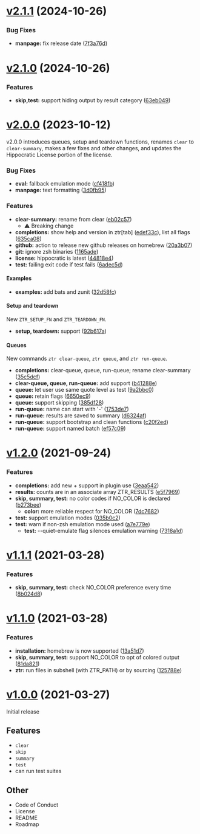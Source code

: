 # [v2.1.1](https://github.com/olets/zsh-test-runner/compare/v2.1.0...v2.1.1) (2024-10-26)


### Bug Fixes

* **manpage:** fix release date ([7f3a76d](https://github.com/olets/zsh-test-runner/commit/7f3a76d8de689a501d2a1f8b8b2127e0d0435e15))



# [v2.1.0](https://github.com/olets/zsh-test-runner/compare/v2.0.0...v2.1.0) (2024-10-26)

### Features

* **skip,test:** support hiding output by result category ([63eb049](https://github.com/olets/zsh-test-runner/commit/63eb049d3c4dd68e89823c4f6a3d04450862a290))



# [v2.0.0](https://github.com/olets/zsh-test-runner/compare/v1.2.0...v2.0.0) (2023-10-12)

v2.0.0 introduces queues, setup and teardown functions, renames `clear` to `clear-summary`, makes a few fixes and other changes, and updates the Hippocratic License portion of the license.

### Bug Fixes

-   **eval:** fallback emulation mode ([cf418fb](https://github.com/olets/zsh-test-runner/commit/cf418fb2d98a0625602a3fbfa8ed373bd66219e2))
-   **manpage:** text formatting ([3d0fb95](https://github.com/olets/zsh-test-runner/commit/3d0fb9560883c4f010bcc64c0930d81d57d37345))

### Features

-   **clear-summary:** rename from clear ([eb02c57](https://github.com/olets/zsh-test-runner/commit/eb02c578b8e8462c5c94be658f35a78032fd974c))
    -   ⚠️ Breaking change
-   **completions:** show help and version in ztr[tab] ([edef33c](https://github.com/olets/zsh-test-runner/commit/edef33cf976ed9a4393d6b95b36d7ae6815dec50)), list all flags ([635ca08](https://github.com/olets/zsh-test-runner/commit/635ca08d7424a998192b5b3835647b76b83635e1))
-   **github:** action to release new github releases on homebrew ([20a3b07](https://github.com/olets/zsh-test-runner/commit/20a3b071d99b5f933a5d402d33874d22dee4b64b))
-   **git:** ignore zsh binaries ([1165ade](https://github.com/olets/zsh-test-runner/commit/1165adebbda6884451f95d7640ad61b1cc4e8e57))
-   **license:** hippocratic is latest ([44818e4](https://github.com/olets/zsh-test-runner/commit/44818e4f8ac8b7f18fab638343a3f150a29268cd))
-   **test:** failing exit code if test fails ([6adec5d](https://github.com/olets/zsh-test-runner/commit/6adec5d1eadeb474b56bf267c57e3baa503eacd3))

#### Examples

-   **examples:** add bats and zunit ([32d58fc](https://github.com/olets/zsh-test-runner/commit/32d58fc29023865b86a0892c1a4ae3925b40b62d))

#### Setup and teardown

New `ZTR_SETUP_FN` and `ZTR_TEARDOWN_FN`.

-   **setup, teardown:** support ([92b617a](https://github.com/olets/zsh-test-runner/commit/92b617a704ea471b6fa6c6a893d4ad39d20061f9))

#### Queues

New commands `ztr clear-queue`, `ztr queue`, and `ztr run-queue`.

-   **completions:** clear-queue, queue, run-queue; rename clear-summary ([35c5dcf](https://github.com/olets/zsh-test-runner/commit/35c5dcfcfa0ad214302d792f424e99c0f45bc044))
-   **clear-queue, queue, run-queue:** add support ([b41288e](https://github.com/olets/zsh-test-runner/commit/b41288e46549a8fd2b80e66ba349990190d152e2))
-   **queue:** let user use same quote level as test ([9a2bbc0](https://github.com/olets/zsh-test-runner/commit/9a2bbc01b24788a065303bfb9a896eaa6ae0b9f6))
-   **queue:** retain flags ([6650ec9](https://github.com/olets/zsh-test-runner/commit/6650ec92a11d6c4045cebd38add224f03f81a488))
-   **queue:** support skipping ([385df28](https://github.com/olets/zsh-test-runner/commit/385df286f793c760540593767a2bcfb3b17b98f4))
-   **run-queue:** name can start with '-' ([1753de7](https://github.com/olets/zsh-test-runner/commit/1753de7b5602b2cdc3899282101cb1a5a9f13e42))
-   **run-queue:** results are saved to summary ([d6324af](https://github.com/olets/zsh-test-runner/commit/d6324af9c48d9357c5845dbd27c85d16f72588e0))
-   **run-queue:** support bootstrap and clean functions ([c20f2ed](https://github.com/olets/zsh-test-runner/commit/c20f2edd85a41bafeb8cbfe514b1a995f3dc4989))
-   **run-queue:** support named batch ([ef57c09](https://github.com/olets/zsh-test-runner/commit/ef57c098f25708dc4259b89f2bf36ca613c89975))

# [v1.2.0](https://github.com/olets/zsh-test-runner/compare/v1.1.1...v1.2.0) (2021-09-24)

### Features

-   **completions:** add new + support in plugin use ([3eaa542](https://github.com/olets/zsh-test-runner/commit/3eaa542d4d7541336b21361ed2c9e3dccd6ae8ee))
-   **results:** counts are in an associate array ZTR_RESULTS ([e5f7969](https://github.com/olets/zsh-test-runner/commit/e5f796960bfab58e69e540f674c390d8ed8cf6d6))
-   **skip, summary, test:** no color codes if NO_COLOR is declared ([b273bee](https://github.com/olets/zsh-test-runner/commit/b273beee52a4b364456fd133d5128338f74b9d27))
    -   **color:** more reliable respect for NO_COLOR ([7dc7682](https://github.com/olets/zsh-test-runner/commit/7dc76827203587c5b92fedebb2f5863406bed5f7))
-   **test:** support emulation modes ([035b0c2](https://github.com/olets/zsh-test-runner/commit/035b0c256641d0b1f1776da06330f22954b4d6f5))
-   **test:** warn if non-zsh emulation mode used ([a7e779e](https://github.com/olets/zsh-test-runner/commit/a7e779e7d75e4953f2e3e42aff2f4f78167f2896))
    -   **test:** --quiet-emulate flag silences emulation warning ([7318a1d](https://github.com/olets/zsh-test-runner/commit/7318a1d9198a539ae669fb2ad9273423cefabe9e))

# [v1.1.1](https://github.com/olets/zsh-test-runner/compare/v1.1.1...v) (2021-03-28)

### Features

-   **skip, summary, test:** check NO_COLOR preference every time ([8b024d8](https://github.com/olets/zsh-test-runner/commit/8b024d81774a1310053fd8ff54c954a00b4891d5))

# [v1.1.0](https://github.com/olets/zsh-test-runner/compare/v1.0.0...v1.1.0) (2021-03-28)

### Features

-   **installation:** homebrew is now supported ([13a51d7](https://github.com/olets/zsh-test-runner/commit/13a51d72366199b3404adf3836164794b7e14b3a))
-   **skip, summary, test:** support NO_COLOR to opt of colored output ([81da821](https://github.com/olets/zsh-test-runner/commit/81da821dc0cfbd1b6838f7126684379073b889c0))
-   **ztr:** run files in subshell (with ZTR_PATH) or by sourcing ([125788e](https://github.com/olets/zsh-test-runner/commit/125788e4146908e502fd39d674065b802d4a65ac))

# [v1.0.0](https://github.com/olets/nitro-zsh-completions/compare/initial...v1.0.0) (2021-03-27)

Initial release

## Features

-   `clear`
-   `skip`
-   `summary`
-   `test`
-   can run test suites

## Other

-   Code of Conduct
-   License
-   README
-   Roadmap
